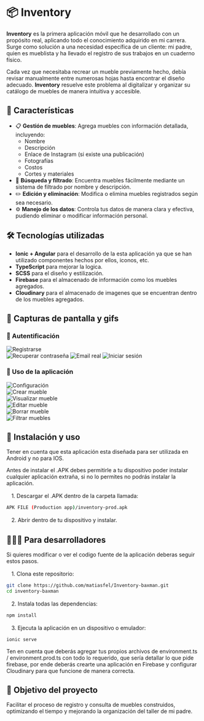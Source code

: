# 📦 Inventory  

**Inventory** es la primera aplicación móvil que he desarrollado con un propósito real, aplicando todo el conocimiento adquirido en mi carrera. Surge como solución a una necesidad específica de un cliente: mi padre, quien es mueblista y ha llevado el registro de sus trabajos en un cuaderno físico.  

Cada vez que necesitaba recrear un mueble previamente hecho, debía revisar manualmente entre numerosas hojas hasta encontrar el diseño adecuado. **Inventory** resuelve este problema al digitalizar y organizar su catálogo de muebles de manera intuitiva y accesible.  

## 🚀 Características  

- 📋 **Gestión de muebles**: Agrega muebles con información detallada, incluyendo:  
  - Nombre  
  - Descripción  
  - Enlace de Instagram (si existe una publicación)  
  - Fotografías  
  - Costos  
  - Cortes y materiales  
- 🔎 **Búsqueda y filtrado**: Encuentra muebles fácilmente mediante un sistema de filtrado por nombre y descripción.  
- ✏️ **Edición y eliminación**: Modifica o elimina muebles registrados según sea necesario.  
- ⚙️ **Manejo de los datos**: Controla tus datos de manera clara y efectiva, pudiendo eliminar o modificar información personal. 

## 🛠️ Tecnologías utilizadas  

- **Ionic + Angular** para el desarrollo de la esta aplicación ya que se han utilizado componentes hechos por ellos, iconos, etc.
- **TypeScript** para mejorar la logica.
- **SCSS** para el diseño y estilización.
- **Firebase** para el almacenado de información como los muebles agregados.
- **Cloudinary** para el almacenado de imagenes que se encuentran dentro de los muebles agregados.

## 📱 Capturas de pantalla y gifs

### 🔹 Autentificación
![Registrarse](src/assets/demo/register.gif)  
![Recuperar contraseña](src/assets/demo/pass-recovery.gif)
![Email real](src/assets/demo/pass-recovery-email.png)
![Iniciar sesión](src/assets/demo/login-in.gif)

### 🔹 Uso de la aplicación
![Configuración](src/assets/demo/settings.gif)  
![Crear mueble](src/assets/demo/create-furniture.gif)  
![Visualizar mueble](src/assets/demo/view-furniture.gif)  
![Editar mueble](src/assets/demo/edit-furniture.gif)  
![Borrar mueble](src/assets/demo/delete-furniture.gif)  
![Filtrar muebles](src/assets/demo/filter-example.gif)  

## 📌 Instalación y uso

Tener en cuenta que esta aplicación esta diseñada para ser utilizada en Android y no para IOS.

Antes de instalar el .APK debes permitirle a tu dispositivo poder instalar cualquier aplicación extraña, si no lo permites no podrás instalar la aplicación.

ㅤ1. Descargar el .APK dentro de la carpeta llamada:  
   ```bash
   APK FILE (Production app)/inventory-prod.apk
   ```

ㅤ2. Abrir dentro de tu dispositivo y instalar.  

## 🧑🏻‍💻 Para desarrolladores

Si quieres modificar o ver el codigo fuente de la aplicación deberas seguir estos pasos.

ㅤ1. Clona este repositorio:
   ```bash
   git clone https://github.com/matiasfel/Inventory-baxman.git
   cd inventory-baxman
   ```
ㅤ2. Instala todas las dependencias:
   ```bash
   npm install
   ```

ㅤ3. Ejecuta la aplicación en un dispositivo o emulador:  
   ```bash
   ionic serve
   ```

Ten en cuenta que deberás agregar tus propios archivos de environment.ts / environment.prod.ts con todo lo requerido, que sería detallar lo que pide firebase, por ende deberás crearte una aplicación en Firebase y configurar Cloudinary para que funcione de manera correcta.

## 🎯 Objetivo del proyecto  

Facilitar el proceso de registro y consulta de muebles construidos, optimizando el tiempo y mejorando la organización del taller de mi padre.
